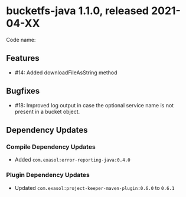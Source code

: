 # bucketfs-java 1.1.0, released 2021-04-XX

Code name:

## Features

* #14: Added downloadFileAsString method

## Bugfixes

* #18: Improved log output in case the optional service name is not present in a bucket object.

## Dependency Updates

### Compile Dependency Updates

* Added `com.exasol:error-reporting-java:0.4.0`

### Plugin Dependency Updates

* Updated `com.exasol:project-keeper-maven-plugin:0.6.0` to `0.6.1`
